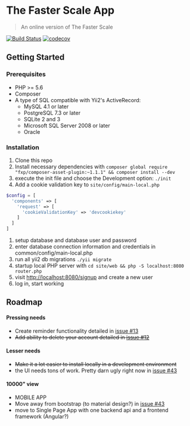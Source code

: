 # The Faster Scale App 
> An online version of The Faster Scale 

[![Build Status](https://travis-ci.org/CorWatts/fasterscale.svg?branch=master)](https://travis-ci.org/CorWatts/fasterscale)
[![codecov](https://codecov.io/gh/CorWatts/fasterscale/branch/master/graph/badge.svg)](https://codecov.io/gh/CorWatts/fasterscale)


## Getting Started
### Prerequisites
* PHP >= 5.6
* Composer
* A type of SQL compatible with Yii2's ActiveRecord:
  * MySQL 4.1 or later
  * PostgreSQL 7.3 or later
  * SQLite 2 and 3
  * Microsoft SQL Server 2008 or later
  * Oracle

### Installation
1. Clone this repo
1. Install necessary dependencies with ```composer global require "fxp/composer-asset-plugin:~1.1.1" && composer install --dev```
1. execute the init file and choose the Development option: ```./init```
1. Add a cookie validation key to ```site/config/main-local.php```  
```php
$config = [ 
  'components' => [
    'request' => [
      'cookieValidationKey' => 'devcookiekey'
    ]
  ]
]
```
1. setup database and database user and password
1. enter database connection information and credentials in common/config/main-local.php
1. run all yii2 db migrations ```./yii migrate```
1. startup local PHP server with ```cd site/web && php -S localhost:8080 router.php```
1. visit [http://localhost:8080/signup](http://localhost:8080/signup) and create a new user
1. log in, start working


## Roadmap
#### Pressing needs
* Create reminder functionality detailed in [issue #13](https://github.com/CorWatts/fasterscale/issues/13)
* ~~Add ability to delete your account detailed in [issue #12](https://github.com/CorWatts/fasterscale/issues/12)~~

#### Lesser needs
* ~~Make it a lot easier to install locally in a development environment~~
* the UI needs tons of work. Pretty darn ugly right now in [issue #43](https://github.com/CorWatts/fasterscale/issues/43)

#### 10000" view
* MOBILE APP
* Move away from bootstrap (to material design?) in [issue #43](https://github.com/CorWatts/fasterscale/issues/43)
* move to Single Page App with one backend api and a frontend framework (Angular?)
